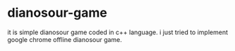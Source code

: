 
# dianosour-game
it is simple dianosour game coded in c++ language. 
i just tried to implement google chrome offline dianosour game.








































